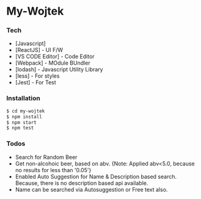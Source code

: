 # My-Wojtek

### Tech
* [Javascript]
* [ReactJS] - UI F/W
* [VS CODE Editor] - Code Editor
* [Webpack] - MOdule BUndler
* [lodash] - Javascript Utility Library
* [less] - For styles
* [Jest] - For Test

### Installation

```sh
$ cd my-wojtek
$ npm install 
$ npm start
$ npm test
```

### Todos
 - Search for Random Beer
 - Get non-alcohoic beer, based on abv. {Note: Applied abv<5.0, because no results for less than '0.05'}
 - Enabled Auto Suggestion for Name & Description based search. Because, there is no description based api available.
 - Name can be searched via Autosuggestion or Free text also.




